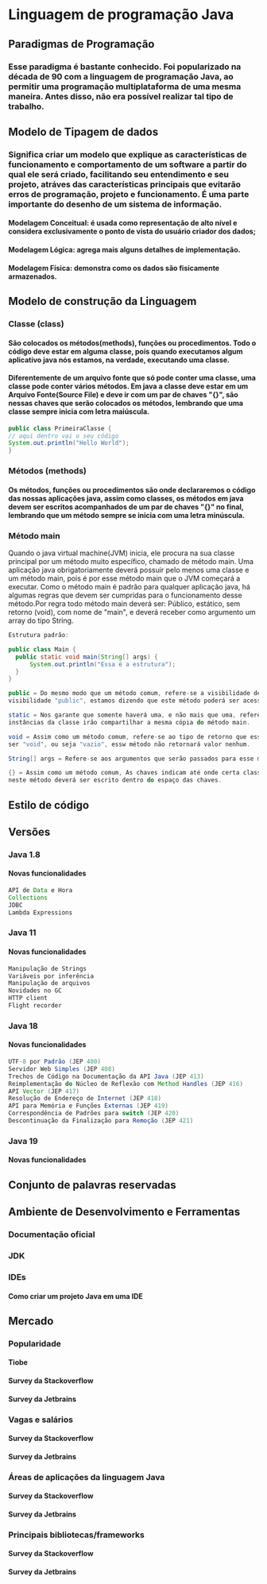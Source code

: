 # Linguagem de programação Java
  ## Paradigmas de Programação
  ### Esse paradigma é bastante conhecido. Foi popularizado na década de 90 com a linguagem de programação Java, ao permitir uma programação multiplataforma de uma mesma maneira. Antes disso, não era possível realizar tal tipo de trabalho.
  
  ## Modelo de Tipagem de dados
  ### Significa criar um modelo que explique as características de funcionamento e comportamento de um software a partir do qual ele será criado, facilitando seu entendimento e seu projeto, atráves das características principais que evitarão erros de programação, projeto e funcionamento. É uma parte importante do desenho de um sistema de informação.
  #### Modelagem Conceitual: é usada como representação de alto nível e considera exclusivamente o ponto de vista do usuário criador dos dados;
  #### Modelagem Lógica: agrega mais alguns detalhes de implementação.
  #### Modelagem Física: demonstra como os dados são fisicamente armazenados.
  
  ## Modelo de construção da Linguagem
  ### Classe (class)
  #### São colocados os métodos(methods), funções ou procedimentos. Todo o código deve estar em alguma classe, pois quando executamos algum aplicativo java nós estamos, na verdade, executando uma classe.
  #### Diferentemente de um arquivo fonte que só pode conter uma classe, uma classe pode conter vários métodos. Em java a classe deve estar em um Arquivo Fonte(Source File) e deve ir com um par de chaves "{}", são nessas chaves que serão colocados os métodos, lembrando que uma classe sempre inicia com letra maiúscula.
  ```java
  public class PrimeiraClasse {
  // aqui dentro vai o seu código
  System.out.println("Hello World");
  }
  ```
  ### Métodos (methods)
  #### Os métodos, funções ou procedimentos são onde declararemos o código das nossas aplicações java, assim como classes, os métodos em java devem ser escritos acompanhados de um par de chaves "{}" no final, lembrando que um método sempre se inicia com uma letra minúscula. 
  
  ### Método main
  
  Quando o java virtual machine(JVM) inicia, ele procura na sua classe principal por um método muito específico, chamado de 
  método main. Uma aplicação java obrigatoriamente deverá possuir pelo menos uma classe e um método main, pois é por esse
  método main que o JVM começará a executar. 
  Como o método main é padrão para qualquer aplicação java, há algumas regras que devem ser cumpridas para o funcionamento desse
  método.Por regra todo método main deverá ser: Público, estático, sem retorno (void), com nome de "main", e deverá receber como 
  argumento um array do tipo String.

  ```java
  Estrutura padrão:
  
  public class Main {
    public static void main(String[] args) {
        System.out.println("Essa é a estrutura");
    }
}
  ```
  ```java
  public = Do mesmo modo que um método comum, refere-se a visibilidade deste método. Quando dizemos que o método é de 
  visibilidade "public", estamos dizendo que este método poderá ser acessado por outras classes.
  
  static = Nos garante que somente haverá uma, e não mais que uma, referência para nosso método main, ou seja, todas as 
  instâncias da classe irão compartilhar a mesma cópia do método main.
  
  void = Assim como um método comum, refere-se ao tipo de retorno que esse método terá. Nesse caso, como o tipo de retorno deve 
  ser "void", ou seja "vazio", essw método não retornará valor nenhum.
  
  String[] args = Refere-se aos argumentos que serão passados para esse método, sendo obrigatório no caso do método main
  
  {} = Assim como um método comum, As chaves indicam até onde certa classe ou método se estende. O código que quermos inserir
  neste método deverá ser escrito dentro do espaço das chaves.
  
  
  ```
  ## Estilo de código
  ## Versões
 ### Java 1.8
 #### Novas funcionalidades
 ```java
API de Data e Hora
Collections
JDBC
Lambda Expressions
```
 ### Java 11
 #### Novas funcionalidades
 ```java
 Manipulação de Strings
 Variáveis por inferência
 Manipulação de arquivos
 Novidades no GC
 HTTP client
 Flight recorder
 ```
 
 ### Java 18
 #### Novas funcionalidades
 ```java
 UTF-8 por Padrão (JEP 400)
 Servidor Web Simples (JEP 408)
 Trechos de Código na Documentação da API Java (JEP 413)
 Reimplementação do Núcleo de Reflexão com Method Handles (JEP 416)
 API Vector (JEP 417)
 Resolução de Endereço de Internet (JEP 418)
 API para Memória e Funções Externas (JEP 419)
 Correspondência de Padrões para switch (JEP 420)
 Descontinuação da Finalização para Remoção (JEP 421)
 ```
 ### Java 19 
 #### Novas funcionalidades
  ## Conjunto de palavras reservadas
  ## Ambiente de Desenvolvimento e Ferramentas
  ### Documentação oficial
  ### JDK
  ### IDEs
 #### Como criar um projeto Java em uma IDE
  ## Mercado
   ### Popularidade 
 #### Tiobe
 #### Survey da Stackoverflow 
 #### Survey da Jetbrains 
  ### Vagas e salários 
  #### Survey da Stackoverflow 
  #### Survey da Jetbrains  
  ### Áreas de aplicações da linguagem Java 
   #### Survey da Stackoverflow 
 #### Survey da Jetbrains  
  ### Principais bibliotecas/frameworks 
 #### Survey da Stackoverflow 
 #### Survey da Jetbrains  
